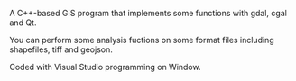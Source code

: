 A C++-based GIS program that implements some functions with gdal, cgal and Qt.

You can perform some analysis fuctions on some format files including shapefiles, tiff and geojson.

Coded with Visual Studio programming on Window.
